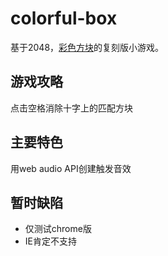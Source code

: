 # colorful-box
基于2048，[彩色方块](http://www.3366.com/flash/1000132.shtml)的复刻版小游戏。

## 游戏攻略
点击空格消除十字上的匹配方块

## 主要特色
用web audio API创建触发音效

## 暂时缺陷
- 仅测试chrome版
- IE肯定不支持
